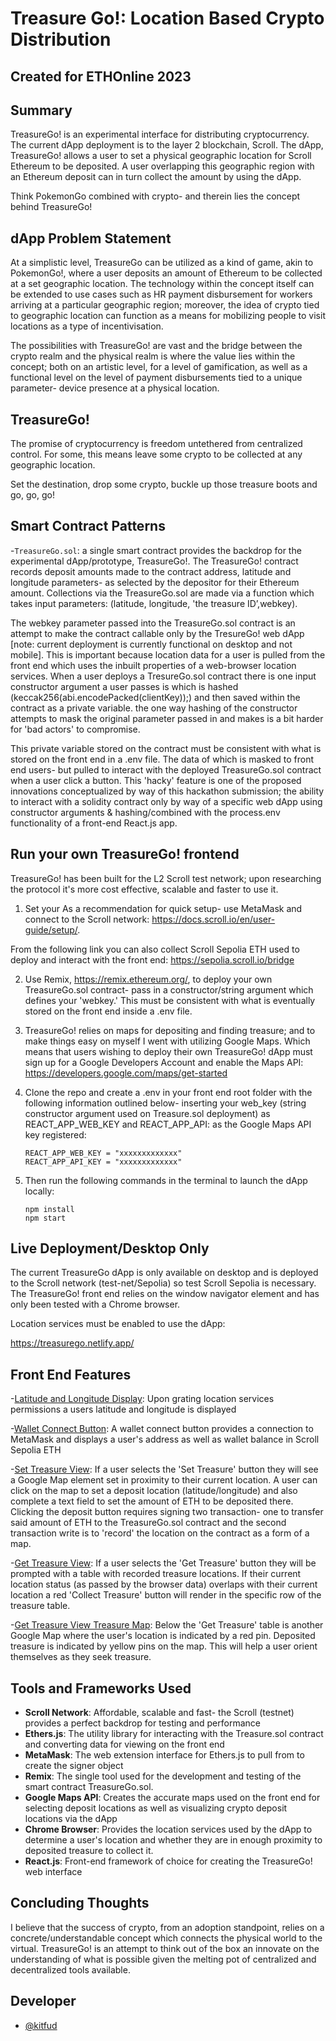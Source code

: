 
# Treasure Go!: Location Based Crypto Distribution 

## Created for ETHOnline 2023 

## Summary
TreasureGo! is an experimental interface for distributing cryptocurrency. The current dApp deployment is to the layer 2 blockchain, Scroll. The dApp, TreasureGo! allows a user to set a physical geographic location for Scroll Ethereum to be deposited. A user overlapping this geographic region with an Ethereum deposit can in turn collect the amount by using the dApp. 

Think PokemonGo combined with crypto- and therein lies the concept behind TreasureGo!

## dApp Problem Statement
At a simplistic level, TreasureGo can be utilized as a kind of game, akin to PokemonGo!, where a user deposits an amount of Ethereum to be collected at a set geographic location. The technology within the concept itself can be extended to use cases such as HR payment disbursement for workers arriving at a particular geographic region; moreover, the idea of crypto tied to geographic location can function as a means for mobilizing people to visit locations as a type of incentivisation. 

The possibilities with TreasureGo! are vast and the bridge between the crypto realm and the physical realm is where the value lies within the concept; both on an artistic level, for a level of gamification, as well as a functional level on the level of payment disbursements tied to a unique parameter- device presence at a physical location. 

## TreasureGo! 
The promise of cryptocurrency is freedom untethered from centralized control. For some, this means leave some crypto to be collected at any geographic location. 

Set the destination, drop some crypto, buckle up those treasure boots and go, go, go! 

## Smart Contract Patterns
-`TreasureGo.sol`: a single smart contract provides the backdrop for the experimental dApp/prototype, TreasureGo!. The TreasureGo! contract records deposit amounts made to the contract address, latitude and longitude parameters- as selected by the depositor for their Ethereum amount. Collections via the TreasureGo.sol are made via a function which takes input parameters: (latitude, longitude, 'the treasure ID’,webkey).

The webkey parameter passed into the TreasureGo.sol contract is an attempt to make the contract callable only by the TresureGo! web dApp [note: current deployment is currently functional on desktop and not mobile]. This is important because location data for a user is pulled from the front end which uses the inbuilt properties of a web-browser location services. When a user deploys a TresureGo.sol contract there is one input constructor argument a user passes is which is hashed (keccak256(abi.encodePacked(clientKey));) and then saved within the contract as a private variable. the one way hashing of the constructor attempts to mask the original parameter passed in and makes is a bit harder for 'bad actors' to compromise. 

This private variable stored on the contract must be consistent with what is stored on the front end in a .env file. The data of which is masked to front end users- but pulled to interact with the deployed TreasureGo.sol contract when a user click a button. This 'hacky' feature is one of the proposed innovations conceptualized by way of this hackathon submission; the ability to interact with a solidity contract only by way of a specific web dApp using constructor arguments & hashing/combined with the process.env functionality of a front-end React.js app. 

## Run your own TreasureGo! frontend
TreasureGo! has been built for the L2 Scroll test network; upon researching the protocol it's more cost effective, scalable and faster to use it. 

1. Set your As a recommendation for quick setup- use MetaMask and connect to the Scroll network: https://docs.scroll.io/en/user-guide/setup/. 

From the following link you can also collect Scroll Sepolia ETH used to deploy and interact with the front end: https://sepolia.scroll.io/bridge


2. Use Remix, https://remix.ethereum.org/, to deploy your own TreasureGo.sol contract- pass in a constructor/string argument which defines your 'webkey.' This must be consistent with what is eventually stored on the front end inside a .env file. 

3. TreasureGo! relies on maps for depositing and finding treasure; and to make things easy on myself I went with utilizing Google Maps. Which means that users wishing to deploy their own TreasureGo! dApp must sign up for a Google Developers Account and enable the Maps API: https://developers.google.com/maps/get-started

4. Clone the repo and create a .env in your front end root folder with the following information outlined below- inserting your web_key (string constructor argument used on Treasure.sol deployment) as REACT_APP_WEB_KEY and REACT_APP_API: as the Google Maps API key registered:


    ```
    REACT_APP_WEB_KEY = "xxxxxxxxxxxxx"
    REACT_APP_API_KEY = "xxxxxxxxxxxxx"
    ```


5. Then run the following commands in the terminal to launch the dApp locally:
    
    ```
    npm install 
    npm start 
    ```
   

## Live Deployment/Desktop Only

The current TreasureGo dApp is only available on desktop and is deployed to the Scroll network (test-net/Sepolia) so test Scroll Sepolia is necessary. The TreasureGo! front end relies on the window navigator element and has only been tested with a Chrome browser. 

Location services must be enabled to use the dApp:

https://treasurego.netlify.app/

## Front End Features
-<ins>Latitude and Longitude Display</ins>: Upon grating location services permissions a users latitude and longitude is displayed

-<ins>Wallet Connect Button</ins>: A wallet connect button provides a connection to MetaMask and displays a user's address as well as wallet balance in Scroll Sepolia ETH

-<ins>Set Treasure View</ins>: If a user selects the 'Set Treasure' button they will see a Google Map element set in proximity to their current location. A user can click on the map to set a deposit location (latitude/longitude) and also complete a text field to set the amount of ETH to be deposited there. Clicking the deposit button requires signing two transaction- one to transfer said amount of ETH to the TreasureGo.sol contract and the second transaction write is to 'record' the location on the contract as a form of a map. 

-<ins>Get Treasure View</ins>: If a user selects the 'Get Treasure' button they will be prompted with a table with recorded treasure locations. If their current location status (as passed by the browser data) overlaps with their current location a red 'Collect Treasure' button will render in the specific row of the treasure table. 

-<ins>Get Treasure View Treasure Map</ins>: Below the 'Get Treasure' table is another Google Map where the user's location is indicated by a red pin. Deposited treasure is indicated by yellow pins on the map. This will help a user orient themselves as they seek treasure. 

## Tools and Frameworks Used
- <strong>Scroll Network</strong>: Affordable, scalable and fast- the Scroll (testnet) provides a perfect backdrop for testing and performance
- <strong>Ethers.js</strong>: The utility library for interacting with the Treasure.sol contract and converting data for viewing on the front end
- <strong>MetaMask</strong>: The web extension interface for Ethers.js to pull from to create the signer object
- <strong>Remix</strong>: The single tool used for the development and testing of the smart contract TreasureGo.sol.
- <strong>Google Maps API</strong>: Creates the accurate maps used on the front end for selecting deposit locations as well as visualizing crypto deposit locations via the dApp
- <strong>Chrome Browser</strong>: Provides the location services used by the dApp to determine a user's location and whether they are in enough proximity to deposited treasure to collect it. 
- <strong>React.js</strong>: Front-end framework of choice for creating the TreasureGo! web interface

## Concluding Thoughts

I believe that the success of crypto, from an adoption standpoint, relies on a concrete/understandable concept which connects the physical world to the virtual. TreasureGo! is an attempt to think out of the box an innovate on the understanding of what is possible given the melting pot of centralized and decentralized tools available. 

## Developer
- [@kitfud](https://github.com/kitfud)

